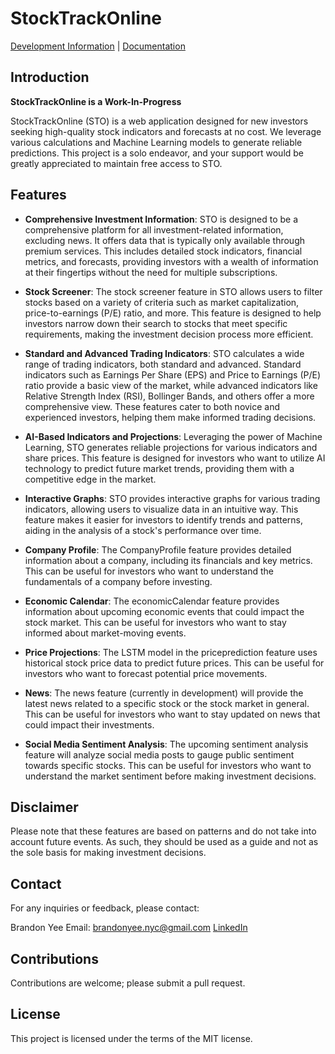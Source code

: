 # StockTrackOnline

[Development Information](https://github.com/brandonyee-cs/StockTrackOnline/blob/main/Documentation/DEVELOPMENT.md) | [Documentation](https://github.com/brandonyee-cs/StockTrackOnline/blob/main/Documentation/DOCUMENTATION.md)

## Introduction

**StockTrackOnline is a Work-In-Progress**

StockTrackOnline (STO) is a web application designed for new investors seeking high-quality stock indicators and forecasts at no cost. We leverage various calculations and Machine Learning models to generate reliable predictions. This project is a solo endeavor, and your support would be greatly appreciated to maintain free access to STO.

## Features

- **Comprehensive Investment Information**: STO is designed to be a comprehensive platform for all investment-related information, excluding news. It offers data that is typically only available through premium services. This includes detailed stock indicators, financial metrics, and forecasts, providing investors with a wealth of information at their fingertips without the need for multiple subscriptions.

- **Stock Screener**: The stock screener feature in STO allows users to filter stocks based on a variety of criteria such as market capitalization, price-to-earnings (P/E) ratio, and more. This feature is designed to help investors narrow down their search to stocks that meet specific requirements, making the investment decision process more efficient.

- **Standard and Advanced Trading Indicators**: STO calculates a wide range of trading indicators, both standard and advanced. Standard indicators such as Earnings Per Share (EPS) and Price to Earnings (P/E) ratio provide a basic view of the market, while advanced indicators like Relative Strength Index (RSI), Bollinger Bands, and others offer a more comprehensive view. These features cater to both novice and experienced investors, helping them make informed trading decisions.

- **AI-Based Indicators and Projections**: Leveraging the power of Machine Learning, STO generates reliable projections for various indicators and share prices. This feature is designed for investors who want to utilize AI technology to predict future market trends, providing them with a competitive edge in the market.

- **Interactive Graphs**: STO provides interactive graphs for various trading indicators, allowing users to visualize data in an intuitive way. This feature makes it easier for investors to identify trends and patterns, aiding in the analysis of a stock's performance over time.

- **Company Profile**: The CompanyProfile feature provides detailed information about a company, including its financials and key metrics. This can be useful for investors who want to understand the fundamentals of a company before investing.

- **Economic Calendar**: The economicCalendar feature provides information about upcoming economic events that could impact the stock market. This can be useful for investors who want to stay informed about market-moving events.

- **Price Projections**: The LSTM model in the priceprediction feature uses historical stock price data to predict future prices. This can be useful for investors who want to forecast potential price movements.

- **News**: The news feature (currently in development) will provide the latest news related to a specific stock or the stock market in general. This can be useful for investors who want to stay updated on news that could impact their investments.

- **Social Media Sentiment Analysis**: The upcoming sentiment analysis feature will analyze social media posts to gauge public sentiment towards specific stocks. This can be useful for investors who want to understand the market sentiment before making investment decisions.

## Disclaimer

Please note that these features are based on patterns and do not take into account future events. As such, they should be used as a guide and not as the sole basis for making investment decisions.

## Contact

For any inquiries or feedback, please contact:

Brandon Yee
Email: [brandonyee.nyc@gmail.com](mailto:brandonyee.nyc@gmail.com)
[LinkedIn](https://www.linkedin.com/in/brandon-yee-0b335a284/)

## Contributions

Contributions are welcome; please submit a pull request.

## License

This project is licensed under the terms of the MIT license.
